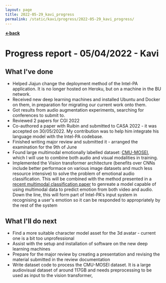 ```yaml
---
layout: page
title: 2022-05-29_kavi_progress
permalink: /static/kavi/progress/2022-05-29_kavi_progress/
---
```


[**<-back**](/static/kavi/progress)  

# Progress report - 05/04/2022 - Kavi

## What I've done

* Helped Jiajun change the deployment method of the Intel-PA application. It is no longer hosted on Heroku, but on a machine in the BU network.
* Received new deep learning machines and installed Ubuntu and Docker on them, in preparation for migrating our current work onto them.
* Got results from audio augmentation experiments, searching for conferences to submit to.
* Reviewed 2 papers for CGI 2022
* Co-authored a paper with Ruibin and submitted to CASA 2022 - it was accepted on 30/05/2022. My contribution was to help him integrate his language model with the Intel-PA codebase.
* Finished writing major review and submitted it - arranged the examination for the 9th of June
* Found large multimodal emotionally labelled dataset: [CMU-MOSEI](http://multicomp.cs.cmu.edu/resources/cmu-mosei-dataset/), which I will use to combine both audio and visual modalities in training. 
* Implemented the Vision transformer architecture (benefits over CNNs include better performace on various image datasets and much less resource intensive) to solve the problem of emotional audio classification. This will be combined with the method presented in a [recent multimodal classification paper](https://arxiv.org/abs/2107.00135) to genreate a model capable of using multimodal data to predict emotion from both video and audio. Down the line, this will form part of Intel-PA's input system in recognising a user's emotion so it can be responded to appropriately by the rest of the system


## What I'll do next

* Find a more suitable character model asset for the 3d avatar - current one is a bit too unprofessional
* Assist with the setup and installation of software on the new deep learning machines
* Prepare for the major review by creating a presentation and revising the material submitted in the review documentation
* Write dataset code to process the CMU-MOSEI dataset. It is a large audiovisual dataset of around 117GB and needs preprocessing to be used as input to the vision transformer,